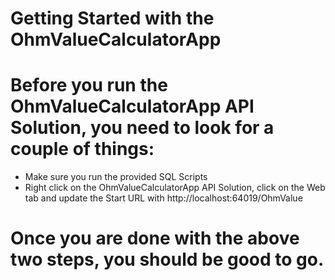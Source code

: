 # Getting Started with the OhmValueCalculatorApp

# Before you run the OhmValueCalculatorApp API Solution, you need to look for a couple of things:

- Make sure you run the provided SQL Scripts
- Right click on the OhmValueCalculatorApp API Solution, click on the Web tab and update the Start URL with http://localhost:64019/OhmValue

# Once you are done with the above two steps, you should be good to go.
